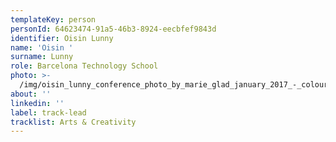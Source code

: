 ```yaml
---
templateKey: person
personId: 64623474-91a5-46b3-8924-eecbfef9843d
identifier: Oisin Lunny
name: 'Oisin '
surname: Lunny
role: Barcelona Technology School
photo: >-
  /img/oisin_lunny_conference_photo_by_marie_glad_january_2017_-_colour_med_square_-_oisin_lunny-removebg-preview.png
about: ''
linkedin: ''
label: track-lead
tracklist: Arts & Creativity
---
```

